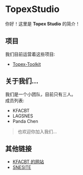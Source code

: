 # TopexStudio

你好！这里是 **Topex Studio** 的简介！

## 项目

我们目前运营着这些项目:

 - [Topex-Toolkit](/Topex-Toolkit/)

## 关于我们...

我们是一个小团队，目前只有三人。  
成员列表:
 - KFACBT
 - LAGSNES
 - Panda Chen

> 也欢迎你加入我们...

## 其他链接

 - [KFACBT 的网站](https://gytxtx.github.io/)
 - [SNESITE](https://snesite.xyz)
